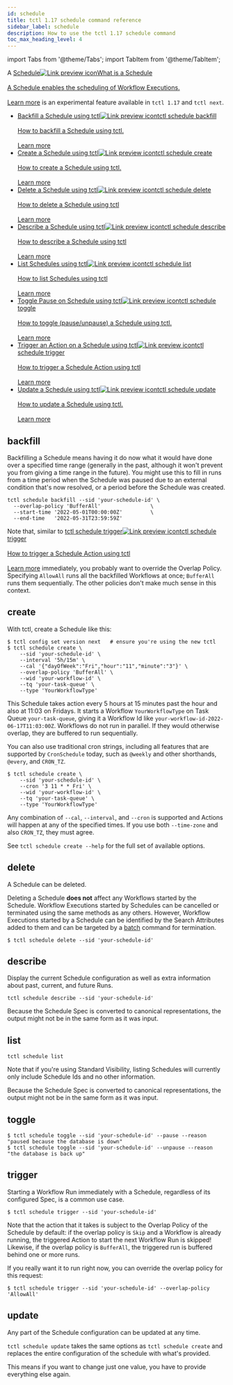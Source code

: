 ```yaml
---
id: schedule
title: tctl 1.17 schedule command reference
sidebar_label: schedule
description: How to use the tctl 1.17 schedule command
toc_max_heading_level: 4
---
```


<!-- THIS FILE IS GENERATED. DO NOT EDIT THIS FILE DIRECTLY -->

import Tabs from '@theme/Tabs';
import TabItem from '@theme/TabItem';

A <a class="tdlp" href="/workflows#schedule">Schedule<span class="tdlpiw"><img src="/img/link-preview-icon.svg" alt="Link preview icon" /></span><span class="tdlpc"><span class="tdlppt">What is a Schedule</span><br /><br /><span class="tdlppd">A Schedule enables the scheduling of Workflow Executions.</span><span class="tdlplm"><br /><br /><a class="tdlplma" href="/workflows#schedule">Learn more</a></span></span></a> is an experimental feature available in `tctl 1.17` and `tctl next`.

- <a class="tdlp" href="#backfill">Backfill a Schedule using tctl<span class="tdlpiw"><img src="/img/link-preview-icon.svg" alt="Link preview icon" /></span><span class="tdlpc"><span class="tdlppt">tctl schedule backfill</span><br /><br /><span class="tdlppd">How to backfill a Schedule using tctl.</span><span class="tdlplm"><br /><br /><a class="tdlplma" href="#backfill">Learn more</a></span></span></a>
- <a class="tdlp" href="#create">Create a Schedule using tctl<span class="tdlpiw"><img src="/img/link-preview-icon.svg" alt="Link preview icon" /></span><span class="tdlpc"><span class="tdlppt">tctl schedule create</span><br /><br /><span class="tdlppd">How to create a Schedule using tctl.</span><span class="tdlplm"><br /><br /><a class="tdlplma" href="#create">Learn more</a></span></span></a>
- <a class="tdlp" href="#delete">Delete a Schedule using tctl<span class="tdlpiw"><img src="/img/link-preview-icon.svg" alt="Link preview icon" /></span><span class="tdlpc"><span class="tdlppt">tctl schedule delete</span><br /><br /><span class="tdlppd">How to delete a Schedule using tctl</span><span class="tdlplm"><br /><br /><a class="tdlplma" href="#delete">Learn more</a></span></span></a>
- <a class="tdlp" href="#describe">Describe a Schedule using tctl<span class="tdlpiw"><img src="/img/link-preview-icon.svg" alt="Link preview icon" /></span><span class="tdlpc"><span class="tdlppt">tctl schedule describe</span><br /><br /><span class="tdlppd">How to describe a Schedule using tctl</span><span class="tdlplm"><br /><br /><a class="tdlplma" href="#describe">Learn more</a></span></span></a>
- <a class="tdlp" href="#list">List Schedules using tctl<span class="tdlpiw"><img src="/img/link-preview-icon.svg" alt="Link preview icon" /></span><span class="tdlpc"><span class="tdlppt">tctl schedule list</span><br /><br /><span class="tdlppd">How to list Schedules using tctl</span><span class="tdlplm"><br /><br /><a class="tdlplma" href="#list">Learn more</a></span></span></a>
- <a class="tdlp" href="#toggle">Toggle Pause on Schedule using tctl<span class="tdlpiw"><img src="/img/link-preview-icon.svg" alt="Link preview icon" /></span><span class="tdlpc"><span class="tdlppt">tctl schedule toggle</span><br /><br /><span class="tdlppd">How to toggle (pause/unpause) a Schedule using tctl.</span><span class="tdlplm"><br /><br /><a class="tdlplma" href="#toggle">Learn more</a></span></span></a>
- <a class="tdlp" href="#trigger">Trigger an Action on a Schedule using tctl<span class="tdlpiw"><img src="/img/link-preview-icon.svg" alt="Link preview icon" /></span><span class="tdlpc"><span class="tdlppt">tctl schedule trigger</span><br /><br /><span class="tdlppd">How to trigger a Schedule Action using tctl</span><span class="tdlplm"><br /><br /><a class="tdlplma" href="#trigger">Learn more</a></span></span></a>
- <a class="tdlp" href="#update">Update a Schedule using tctl<span class="tdlpiw"><img src="/img/link-preview-icon.svg" alt="Link preview icon" /></span><span class="tdlpc"><span class="tdlppt">tctl schedule update</span><br /><br /><span class="tdlppd">How to update a Schedule using tctl.</span><span class="tdlplm"><br /><br /><a class="tdlplma" href="#update">Learn more</a></span></span></a>

## backfill

Backfilling a Schedule means having it do now what it would have done over a specified time range (generally in the past, although it won't prevent you from giving a time range in the future).
You might use this to fill in runs from a time period when the Schedule was paused due to an external condition that's now resolved, or a period before the Schedule was created.

```shell
tctl schedule backfill --sid 'your-schedule-id' \
  --overlap-policy 'BufferAll'                \
  --start-time '2022-05-01T00:00:00Z'         \
  --end-time   '2022-05-31T23:59:59Z'
```

Note that, similar to <a class="tdlp" href="#trigger">tctl schedule trigger<span class="tdlpiw"><img src="/img/link-preview-icon.svg" alt="Link preview icon" /></span><span class="tdlpc"><span class="tdlppt">tctl schedule trigger</span><br /><br /><span class="tdlppd">How to trigger a Schedule Action using tctl</span><span class="tdlplm"><br /><br /><a class="tdlplma" href="#trigger">Learn more</a></span></span></a> immediately, you probably want to override the Overlap Policy.
Specifying `AllowAll` runs all the backfilled Workflows at once; `BufferAll` runs them sequentially.
The other policies don't make much sense in this context.

## create

With tctl, create a Schedule like this:

```shell
$ tctl config set version next   # ensure you're using the new tctl
$ tctl schedule create \
    --sid 'your-schedule-id' \
    --interval '5h/15m' \
    --cal '{"dayOfWeek":"Fri","hour":"11","minute":"3"}' \
    --overlap-policy 'BufferAll' \
    --wid 'your-workflow-id' \
    --tq 'your-task-queue' \
    --type 'YourWorkflowType'
```

This Schedule takes action every 5 hours at 15 minutes past the hour and also at 11:03 on Fridays.
It starts a Workflow `YourWorkflowType` on Task Queue `your-task-queue`, giving it a Workflow Id like `your-workflow-id-2022-06-17T11:03:00Z`.
Workflows do not run in parallel.
If they would otherwise overlap, they are buffered to run sequentially.

You can also use traditional cron strings, including all features that are supported by `CronSchedule` today, such as `@weekly` and other shorthands, `@every`, and `CRON_TZ`.

```shell
$ tctl schedule create \
    --sid 'your-schedule-id' \
    --cron '3 11 * * Fri' \
    --wid 'your-workflow-id' \
    --tq 'your-task-queue' \
    --type 'YourWorkflowType'
```

Any combination of `--cal`, `--interval`, and `--cron` is supported and Actions will happen at any of the specified times.
If you use both `--time-zone` and also `CRON_TZ`, they must agree.

See `tctl schedule create --help` for the full set of available options.

## delete

A Schedule can be deleted.

Deleting a Schedule **does not** affect any Workflows started by the Schedule.
Workflow Executions started by Schedules can be cancelled or terminated using the same methods as any others.
However, Workflow Executions started by a Schedule can be identified by the Search Attributes added to them and can be targeted by a [batch](/tctl-v1/batch/) command for termination.

```shell
$ tctl schedule delete --sid 'your-schedule-id'
```

## describe

Display the current Schedule configuration as well as extra information about past, current, and future Runs.

```shell
tctl schedule describe --sid 'your-schedule-id'
```

Because the Schedule Spec is converted to canonical representations, the output might not be in the same form as it was input.

## list

```shell
tctl schedule list
```

Note that if you're using Standard Visibility, listing Schedules will currently only include Schedule Ids and no other information.

Because the Schedule Spec is converted to canonical representations, the output might not be in the same form as it was input.

## toggle

```shell
$ tctl schedule toggle --sid 'your-schedule-id' --pause --reason "paused because the database is down"
$ tctl schedule toggle --sid 'your-schedule-id' --unpause --reason "the database is back up"
```

## trigger

Starting a Workflow Run immediately with a Schedule, regardless of its configured Spec, is a common use case.

```shell
$ tctl schedule trigger --sid 'your-schedule-id'
```

Note that the action that it takes is subject to the Overlap Policy of the Schedule by default: if the overlap policy is `Skip` and a Workflow is already running, the triggered Action to start the next Workflow Run is skipped!
Likewise, if the overlap policy is `BufferAll`, the triggered run is buffered behind one or more runs.

If you really want it to run right now, you can override the overlap policy for this request:

```shell
$ tctl schedule trigger --sid 'your-schedule-id' --overlap-policy 'AllowAll'
```

## update

Any part of the Schedule configuration can be updated at any time.

`tctl schedule update` takes the same options as `tctl schedule create` and replaces the entire configuration of the schedule with what's provided.

This means if you want to change just one value, you have to provide everything else again.


